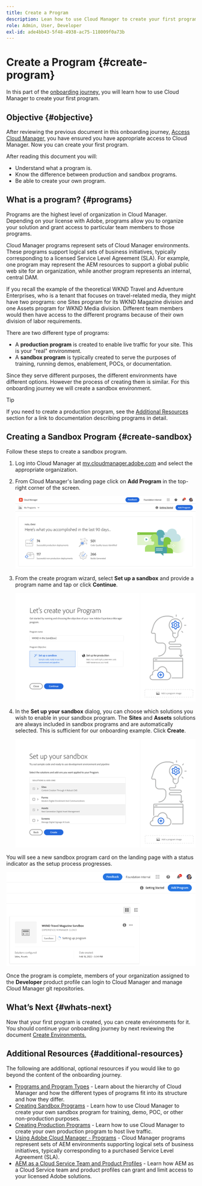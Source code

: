```yaml
---
title: Create a Program
description: Lean how to use Cloud Manager to create your first program.
role: Admin, User, Developer
exl-id: ade4bb43-5f48-4938-ac75-118009f0a73b
---
```

# Create a Program {#create-program}

In this part of the [onboarding journey,](overview.md) you will learn how to use Cloud Manager to create your first program.

## Objective {#objective}

After reviewing the previous document in this onboarding journey, [Access Cloud Manager,](cloud-manager.md) you have ensured you have appropriate access to Cloud Manager. Now you can create your first program.

After reading this document you will:

* Understand what a program is.
* Know the difference between production and sandbox programs.
* Be able to create your own program.

## What is a program? {#programs}

Programs are the highest level of organization in Cloud Manager. Depending on your license with Adobe, programs allow you to organize your solution and grant access to particular team members to those programs.

Cloud Manager programs represent sets of Cloud Manager environments. These programs support logical sets of business initiatives, typically corresponding to a licensed Service Level Agreement (SLA). For example, one program may represent the AEM resources to support a global public web site for an organization, while another program represents an internal, central DAM.

If you recall the example of the theoretical WKND Travel and Adventure Enterprises, who is a tenant that focuses on travel-related media, they might have two programs: one Sites program for its WKND Magazine division and one Assets program for WKND Media division. Different team members would then have access to the different programs because of their own division of labor requirements.

There are two different type of programs:

* A **production program** is created to enable live traffic for your site. This is your "real" environment.
* A **sandbox program** is typically created to serve the purposes of training, running demos, enablement, POCs, or documentation.

Since they serve different purposes, the different environments have different options. However the process of creating them is similar. For this onboarding journey we will create a sandbox environment.

>[!TIP]
>
>If you need to create a production program, see the [Additional Resources](#additional-resources) section for a link to documentation describing programs in detail.

## Creating a Sandbox Program {#create-sandbox}

Follow these steps to create a sandbox program.

1. Log into Cloud Manager at [my.cloudmanager.adobe.com](https://my.cloudmanager.adobe.com/) and select the appropriate organization.
 
1. From Cloud Manager's landing page click on **Add Program** in the top-right corner of the screen.

   ![Cloud Manager landing page](/help/implementing/cloud-manager/getting-access-to-aem-in-cloud/assets/cloud-manager-my-programs.png) 

1. From the create program wizard, select **Set up a sandbox** and provide a program name and tap or click **Continue**.

   ![Program type creation](/help/implementing/cloud-manager/getting-access-to-aem-in-cloud/assets/create-sandbox.png)

1. In the **Set up your sandbox** dialog, you can choose which solutions you wish to enable in your sandbox program. The **Sites** and **Assets** solutions are always included in sandbox programs and are automatically selected. This is sufficient for our onboarding example. Click **Create**.

   ![Solution selection](assets/set-up-sandbox-onboarding.png)
   
You will see a new sandbox program card on the landing page with a status indicator as the setup process progresses.

![Sandbox creation from overview page](/help/implementing/cloud-manager/getting-access-to-aem-in-cloud/assets/program-create-setupdemo2.png)

Once the program is complete, members of your organization assigned to the **Developer** product profile can login to Cloud Manager and manage Cloud Manager git repositories.

## What’s Next {#whats-next}

Now that your first program is created, you can create environments for it. You should continue your onboarding journey by next reviewing the document [Create Environments.](create-environments.md)

## Additional Resources {#additional-resources}

The following are additional, optional resources if you would like to go beyond the content of the onboarding journey.

* [Programs and Program Types](/help/implementing/cloud-manager/getting-access-to-aem-in-cloud/program-types.md) - Learn about the hierarchy of Cloud Manager and how the different types of programs fit into its structure and how they differ.
* [Creating Sandbox Programs](/help/implementing/cloud-manager/getting-access-to-aem-in-cloud/creating-sandbox-programs.md) - Learn how to use Cloud Manager to create your own sandbox program for training, demo, POC, or other non-production purposes.
* [Creating Production Programs](/help/implementing/cloud-manager/getting-access-to-aem-in-cloud/creating-production-programs.md) - Learn how to use Cloud Manager to create your own production program to host live traffic.
* [Using Adobe Cloud Manager - Programs](https://experienceleague.adobe.com/docs/experience-manager-learn/cloud-service/cloud-manager/programs.html) - Cloud Manager programs represent sets of AEM environments supporting logical sets of business initiatives, typically corresponding to a purchased Service Level Agreement (SLA).
* [AEM as a Cloud Service Team and Product Profiles](/help/onboarding/aem-cs-team-product-profiles.md) - Learn how AEM as a Cloud Service team and product profiles can grant and limit access to your licensed Adobe solutions.
